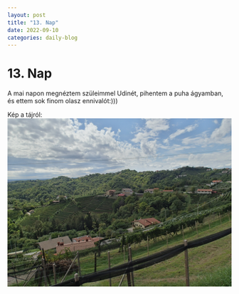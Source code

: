 ```yaml
---
layout: post
title: "13. Nap"
date: 2022-09-10
categories: daily-blog
---
```


# 13. Nap

A mai napon megnéztem szüleimmel Udinét, pihentem a puha ágyamban, és ettem sok finom olasz ennivalót:)))

Kép a tájról: ![Táj](/day13taj.jpg)
